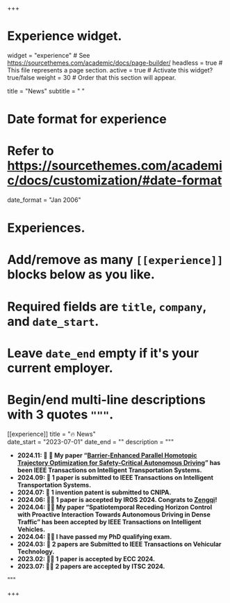 +++
# Experience widget.
widget = "experience"  # See https://sourcethemes.com/academic/docs/page-builder/
headless = true  # This file represents a page section.
active = true  # Activate this widget? true/false
weight = 30  # Order that this section will appear.

title = "News"
subtitle = " "

# Date format for experience
#   Refer to https://sourcethemes.com/academic/docs/customization/#date-format
date_format = "Jan 2006"

# Experiences.
#   Add/remove as many `[[experience]]` blocks below as you like.
#   Required fields are `title`, `company`, and `date_start`.
#   Leave `date_end` empty if it's your current employer.
#   Begin/end multi-line descriptions with 3 quotes `"""`.
[[experience]]
  title = "🔥 News"   
  date_start = "2023-07-01"
  date_end = ""
  description = """   
   <!-- * **2024.11:  🎉 1 paper is submitted to  IEEE Control Systems Letters .**   -->
   * **2024.11:  🎉 🎉 My paper “[Barrier-Enhanced Parallel Homotopic Trajectory Optimization for Safety-Critical Autonomous Driving](https://sites.google.com/view/bphto?pli=1)” has been IEEE Transactions on Intelligent Transportation Systems.**  
   * **2024.09:  🎉 1 paper is submitted to IEEE Transactions on Intelligent Transportation Systems.**  
   * **2024.07:  🎉 1 invention patent is submitted to CNIPA.**  
   * **2024.06:  🎉🎉 1 paper is accepted by IROS 2024. Congrats to [Zengqi](https://loganpeng.github.io/)!**  
   * **2024.04:  🎉🎉 My paper “Spatiotemporal Receding Horizon Control with Proactive Interaction Towards Autonomous Driving in Dense Traffic” has been accepted by IEEE Transactions on Intelligent Vehicles.**  
   * **2024.04:  🎉🎉 I have passed my PhD qualifying exam.**  
   * **2024.03:  🎉 2 papers are Submitted to IEEE Transactions on Vehicular Technology.** 
   * **2023.02:  🎉🎉 1 paper is accepted by ECC 2024.**  
   * **2023.07:  🎉🎉 2 papers are accepted by ITSC 2024.**  
    
  """
  
 
  
+++
